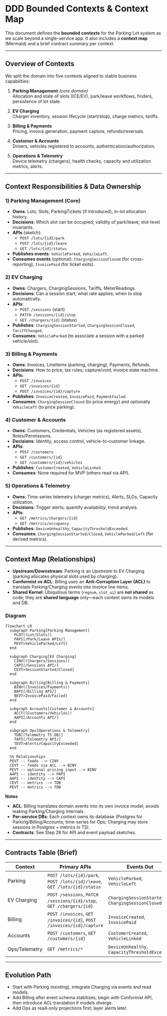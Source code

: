 # DDD Bounded Contexts & Context Map

This document defines the **bounded contexts** for the Parking Lot system as we scale beyond a single-service app.
It also includes a **context map** (Mermaid) and a brief contract summary per context.

---

## Overview of Contexts

We split the domain into five contexts aligned to stable business capabilities:

1. **Parking Management** *(core domain)*  
   Allocation and state of slots (ICE/EV), park/leave workflows, finders, persistence of lot state.

2. **EV Charging**  
   Charger inventory, session lifecycle (start/stop), charge metrics, tariffs.

3. **Billing & Payments**  
   Pricing, invoice generation, payment capture, refunds/reversals.

4. **Customer & Accounts**  
   Drivers, vehicles registered to accounts, authentication/authorization.

5. **Operations & Telemetry**  
   Device telemetry (chargers), health checks, capacity and utilization metrics, alerts.

---

## Context Responsibilities & Data Ownership

### 1) Parking Management (Core)
- **Owns**: Lots, Slots, ParkingTickets (if introduced), in-lot allocation history.
- **Decisions**: Which slot can be occupied; validity of park/leave; slot-level invariants.
- **APIs** (sketch):  
  - `POST /lots/{id}/park`  
  - `POST /lots/{id}/leave`  
  - `GET /lots/{id}/status`  
- **Publishes events**: `VehicleParked`, `VehicleLeft`.
- **Consumes events** (optional): `ChargingSessionClosed` (for cross-reporting), `InvoicePaid` (for ticket exits).

### 2) EV Charging
- **Owns**: Chargers, ChargingSessions, Tariffs, MeterReadings.
- **Decisions**: Can a session start; what rate applies; when to stop automatically.
- **APIs**:  
  - `POST /sessions` (start)  
  - `PATCH /sessions/{id}/stop`  
  - `GET /chargers/{id}` (status)  
- **Publishes**: `ChargingSessionStarted`, `ChargingSessionClosed`, `TariffChanged`.
- **Consumes**: `VehicleParked` (to associate a session with a parked vehicle/slot).

### 3) Billing & Payments
- **Owns**: Invoices, LineItems (parking, charging), Payments, Refunds.
- **Decisions**: How to price; tax rules; capture/void; invoice state machine.
- **APIs**:  
  - `POST /invoices`  
  - `GET /invoices/{id}`  
  - `POST /invoices/{id}/capture`  
- **Publishes**: `InvoiceCreated`, `InvoicePaid`, `PaymentFailed`.
- **Consumes**: `ChargingSessionClosed` (to price energy) and optionally `VehicleLeft` (to price parking).

### 4) Customer & Accounts
- **Owns**: Customers, Credentials, Vehicles (as registered assets), Roles/Permissions.
- **Decisions**: Identity, access control, vehicle-to-customer linkage.
- **APIs**:  
  - `POST /customers`  
  - `GET /customers/{id}`  
  - `GET /customers/{id}/vehicles`  
- **Publishes**: `CustomerCreated`, `VehicleLinked`.
- **Consumes**: None required for MVP (others read via API).

### 5) Operations & Telemetry
- **Owns**: Time-series telemetry (charger metrics), Alerts, SLOs, Capacity utilization.
- **Decisions**: Trigger alerts; quantify availability; trend analysis.
- **APIs**:  
  - `GET /metrics/chargers/{id}`  
  - `GET /metrics/occupancy`  
- **Publishes**: `DeviceUnhealthy`, `CapacityThresholdExceeded`.
- **Consumes**: `ChargingSessionStarted/Closed`, `VehicleParked/Left` (for derived metrics).

---

## Context Map (Relationships)

- **Upstream/Downstream**: Parking is an *Upstream* to EV Charging (parking allocates physical slots used by charging).  
- **Conformist vs ACL**: Billing uses an **Anti-Corruption Layer (ACL)** to translate Parking/Charging events into invoice line items.  
- **Shared Kernel**: Ubiquitous terms (`regnum`, `slot_ui`) are **not shared** as code; they are **shared language** only—each context owns its models and DB.

### Diagram

```mermaid
flowchart LR
  subgraph Parking[Parking Management]
    PLOT((Lot/Slots))
    PAPI[/Park/Leave APIs/]
    PEVT>VehicleParked/Left]
  end

  subgraph Charging[EV Charging]
    CINV((Chargers/Sessions))
    CAPI[/Sessions API/]
    CEVT>SessionStarted/Closed]
  end

  subgraph Billing[Billing & Payments]
    BINV((Invoices/Payments))
    BAPI[/Billing API/]
    BEVT>InvoicePaid/Failed]
  end

  subgraph Accounts[Customer & Accounts]
    ACCT((Customers/Vehicles))
    AAPI[/Accounts API/]
  end

  subgraph Ops[Operations & Telemetry]
    TDB[(Telemetry TS DB)]
    TAPI[/Telemetry API/]
    TEVT>Alerts/CapacityExceeded]
  end

  %% Relationships
  PEVT -- feeds --> CINV
  CEVT -- feeds via ACL --> BINV
  PEVT -- optional pricing input --> BINV
  AAPI -- identity --> PAPI
  AAPI -- identity --> CAPI
  CEVT -- metrics --> TDB
  PEVT -- metrics --> TDB
```

**Notes**
- **ACL**: Billing translates domain events into its own invoice model; avoids leaking Parking/Charging internals.  
- **Per-service DBs**: Each context owns its database (Postgres for Parking/Billing/Accounts; time-series for Ops; Charging may store sessions in Postgres + metrics in TS).  
- **Contracts**: See Step 28 for API and event payload sketches.

---

## Contracts Table (Brief)

| Context | Primary APIs | Events Out | Events In | DB |
|---|---|---|---|---|
| Parking | `POST /lots/{id}/park`, `POST /lots/{id}/leave`, `GET /lots/{id}/status` | `VehicleParked`, `VehicleLeft` | `ChargingSessionClosed` (opt), `InvoicePaid` (opt) | Postgres |
| EV Charging | `POST /sessions`, `PATCH /sessions/{id}/stop`, `GET /chargers/{id}` | `ChargingSessionStarted`, `ChargingSessionClosed` | `VehicleParked` | Postgres (+ TS) |
| Billing | `POST /invoices`, `GET /invoices/{id}`, `POST /invoices/{id}/capture` | `InvoiceCreated`, `InvoicePaid` | `ChargingSessionClosed`, `VehicleLeft` | Postgres |
| Accounts | `POST /customers`, `GET /customers/{id}` | `CustomerCreated`, `VehicleLinked` | — | Postgres |
| Ops/Telemetry | `GET /metrics/*` | `DeviceUnhealthy`, `CapacityThresholdExceeded` | Parking/Charging events | TS (e.g., Timescale/Influx) |

---

## Evolution Path

- Start with Parking (existing), integrate Charging via events and read models.  
- Add Billing after event schema stabilizes; begin with Conformist API, then introduce ACL translation if models diverge.  
- Add Ops as read-only projections first; layer alerts later.
